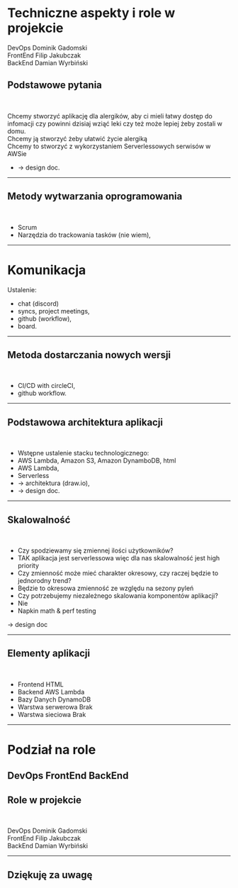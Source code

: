 <!-- _class: lead -->
# Techniczne aspekty i role w projekcie
DevOps Dominik Gadomski<br />
FrontEnd Filip Jakubczak<br />
BackEnd Damian Wyrbiński 
<!-- _class: lead -->
## Podstawowe pytania
<br />

Chcemy stworzyć aplikację dla alergików, aby ci mieli łatwy dostęp do infomacji czy powinni dzisiaj wziąć leki czy też może lepiej żeby zostali w domu.<br />
Chcemy ją stworzyć żeby ułatwić życie alergiką <br />
Chcemy to stworzyć z wykorzystaniem Serverlessowych serwisów w AWSie
- -&gt; design doc.

---
<!-- _class: lead -->
## Metody wytwarzania oprogramowania
<br>

- Scrum
- Narzędzia do trackowania tasków (nie wiem),

---
<!-- _class: lead -->
# Komunikacja

Ustalenie:

- chat (discord)
- syncs, project meetings,
- github (workflow),
- board.

---
<!-- _class: lead -->
## Metoda dostarczania nowych wersji
<br />

- CI/CD with circleCI,
- github workflow.

---
<!-- _class: lead -->
## Podstawowa architektura aplikacji
<br />

- Wstępne ustalenie stacku technologicznego:
- AWS Lambda, Amazon S3, Amazon DynamboDB, html
- AWS Lambda,
- Serverless
- -&gt; architektura (draw.io),
- -&gt; design doc.

---
<!-- _class: lead -->
## Skalowalność
<br />

- Czy spodziewamy się zmiennej ilości użytkowników?
- TAK aplikacja jest serverlessowa więc dla nas skalowalność jest high priority
- Czy zmienność może mieć charakter okresowy, czy raczej będzie to jednorodny trend?
- Będzie to okresowa zmienność ze względu na sezony pyleń
- Czy potrzebujemy niezależnego skalowania komponentów aplikacji?
- Nie
- Napkin math &amp; perf testing

-&gt; design doc

---
<!-- _class: lead -->
## Elementy aplikacji
<br />

- Frontend HTML
- Backend AWS Lambda
- Bazy Danych DynamoDB
- Warstwa serwerowa Brak
- Warstwa sieciowa Brak

---
<!-- _class: lead -->
# Podział na role
DevOps
FrontEnd
BackEnd
---
<!-- _class: lead -->
## Role w projekcie
<br />

DevOps Dominik Gadomski<br />
FrontEnd Filip Jakubczak<br />
BackEnd Damian Wyrbiński 

---
<!-- _class: lead -->
## Dziękuję za uwagę
<br />
